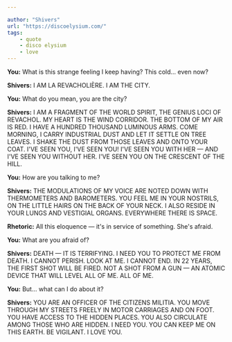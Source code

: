 ```yaml
---

author: "Shivers"
url: "https://discoelysium.com/"
tags: 
    - quote
    - disco elysium
    - love
---
```


**You:** What is this strange feeling I keep having? This cold... even now? 

**Shivers:** I AM LA REVACHOLIÈRE. I AM THE CITY. 

**You:** What do you mean, you are the city? 

**Shivers:** I AM A FRAGMENT OF THE WORLD SPIRIT, THE GENIUS LOCI OF REVACHOL. MY HEART IS THE WIND CORRIDOR. THE BOTTOM OF MY AIR IS RED. I HAVE A HUNDRED THOUSAND LUMINOUS ARMS. COME MORNING, I CARRY INDUSTRIAL DUST AND LET IT SETTLE ON TREE LEAVES. I SHAKE THE DUST FROM THOSE LEAVES AND ONTO YOUR COAT. I'VE SEEN YOU, I'VE SEEN YOU! I'VE SEEN YOU WITH HER — AND I'VE SEEN YOU WITHOUT HER. I'VE SEEN YOU ON THE CRESCENT OF THE HILL. 

**You:** How are you talking to me? 

**Shivers:** THE MODULATIONS OF MY VOICE ARE NOTED DOWN WITH THERMOMETERS AND BAROMETERS. YOU FEEL ME IN YOUR NOSTRILS, ON THE LITTLE HAIRS ON THE BACK OF YOUR NECK. I ALSO RESIDE IN YOUR LUNGS AND VESTIGIAL ORGANS. EVERYWHERE THERE IS SPACE. 

**Rhetoric:** All this eloquence — it's in service of something. She's afraid. 

**You:** What are you afraid of? 

**Shivers:** DEATH — IT IS TERRIFYING. I NEED YOU TO PROTECT ME FROM DEATH. I CANNOT PERISH. LOOK AT ME. I CANNOT END. IN 22 YEARS, THE FIRST SHOT WILL BE FIRED. NOT A SHOT FROM A GUN — AN ATOMIC DEVICE THAT WILL LEVEL ALL OF ME. ALL OF ME. 

**You:** But... what can I do about it? 

**Shivers:** YOU ARE AN OFFICER OF THE CITIZENS MILITIA. YOU MOVE THROUGH MY STREETS FREELY IN MOTOR CARRIAGES AND ON FOOT. YOU HAVE ACCESS TO THE HIDDEN PLACES. YOU ALSO CIRCULATE AMONG THOSE WHO ARE HIDDEN. I NEED YOU. YOU CAN KEEP ME ON THIS EARTH. BE VIGILANT. I LOVE YOU.
